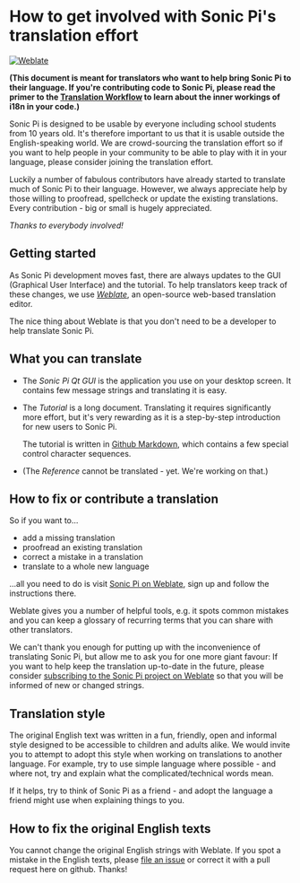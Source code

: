 # How to get involved with Sonic Pi's translation effort

[![Weblate](https://hosted.weblate.org/widgets/sonic-pi/-/svg-badge.svg)](https://hosted.weblate.org/engage/sonic-pi/)

__(This document is meant for translators who want to help bring Sonic Pi
to their language. If you're contributing code to Sonic Pi, please read
the primer to the [Translation Workflow](TRANSLATION-WORKFLOW.md) to
learn about the inner workings of i18n in your code.)__

Sonic Pi is designed to be usable by everyone including school students
from 10 years old. It's therefore important to us that it is usable
outside the English-speaking world. We are crowd-sourcing the
translation effort so if you want to help people in your community to be
able to play with it in your language, please consider joining the
translation effort.

Luckily a number of fabulous contributors have already started to
translate much of Sonic Pi to their language. However, we always
appreciate help by those willing to proofread, spellcheck or update the
existing translations. Every contribution - big or small is hugely
appreciated.

*Thanks to everybody involved!*


## Getting started

As Sonic Pi development moves fast, there are always updates to the GUI
(Graphical User Interface) and the tutorial. To help translators keep
track of these changes, we use
*[Weblate](https://hosted.weblate.org/engage/sonic-pi/)*, an
open-source web-based translation editor.

The nice thing about Weblate is that you don't need to be a developer to
help translate Sonic Pi.


## What you can translate

* The *Sonic Pi Qt GUI* is the application you use on your desktop
  screen. It contains few message strings and translating it is easy.

* The *Tutorial* is a long document. Translating it requires
  significantly more effort, but it's very rewarding as it is a
  step-by-step introduction for new users to Sonic Pi.

  The tutorial is written in
  [Github Markdown](https://guides.github.com/features/mastering-markdown/),
  which contains a few special control character sequences.

* (The *Reference* cannot be translated - yet. We're working on that.)


## How to fix or contribute a translation

So if you want to...

* add a missing translation
* proofread an existing translation
* correct a mistake in a translation
* translate to a whole new language

...all you need to do is visit [Sonic Pi on
Weblate](https://hosted.weblate.org/engage/sonic-pi/), sign up and
follow the instructions there.

Weblate gives you a number of helpful tools, e.g. it spots common
mistakes and you can keep a glossary of recurring terms that you can
share with other translators.

We can't thank you enough for putting up with the inconvenience of
translating Sonic Pi, but allow me to ask you for one more giant
favour: If you want to help keep the translation up-to-date in the
future, please consider [subscribing to the Sonic Pi project on
Weblate](https://hosted.weblate.org/accounts/profile/#subscriptions) so
that you will be informed of new or changed strings.


## Translation style

The original English text was written in a fun, friendly, open and
informal style designed to be accessible to children and adults
alike. We would invite you to attempt to adopt this style when working
on translations to another language. For example, try to use simple
language where possible - and where not, try and explain what the
complicated/technical words mean.

If it helps, try to think of Sonic Pi as a friend - and adopt the language
a friend might use when explaining things to you.


## How to fix the original English texts

You cannot change the original English strings with Weblate. If you
spot a mistake in the English texts, please [file an
issue](https://github.com/sonic-pi-net/sonic-pi/issues) or correct it with
a pull request here on github. Thanks!
